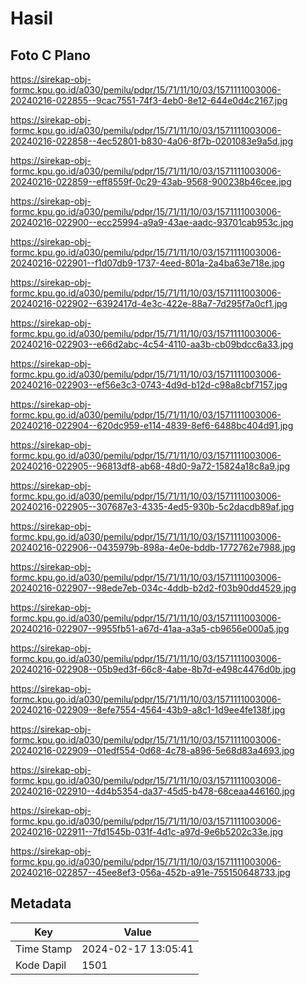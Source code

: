 # Hasil

## Foto C Plano

https://sirekap-obj-formc.kpu.go.id/a030/pemilu/pdpr/15/71/11/10/03/1571111003006-20240216-022855--9cac7551-74f3-4eb0-8e12-644e0d4c2167.jpg

https://sirekap-obj-formc.kpu.go.id/a030/pemilu/pdpr/15/71/11/10/03/1571111003006-20240216-022858--4ec52801-b830-4a06-8f7b-0201083e9a5d.jpg

https://sirekap-obj-formc.kpu.go.id/a030/pemilu/pdpr/15/71/11/10/03/1571111003006-20240216-022859--eff8559f-0c29-43ab-9568-900238b46cee.jpg

https://sirekap-obj-formc.kpu.go.id/a030/pemilu/pdpr/15/71/11/10/03/1571111003006-20240216-022900--ecc25994-a9a9-43ae-aadc-93701cab953c.jpg

https://sirekap-obj-formc.kpu.go.id/a030/pemilu/pdpr/15/71/11/10/03/1571111003006-20240216-022901--f1d07db9-1737-4eed-801a-2a4ba63e718e.jpg

https://sirekap-obj-formc.kpu.go.id/a030/pemilu/pdpr/15/71/11/10/03/1571111003006-20240216-022902--6392417d-4e3c-422e-88a7-7d295f7a0cf1.jpg

https://sirekap-obj-formc.kpu.go.id/a030/pemilu/pdpr/15/71/11/10/03/1571111003006-20240216-022903--e66d2abc-4c54-4110-aa3b-cb09bdcc6a33.jpg

https://sirekap-obj-formc.kpu.go.id/a030/pemilu/pdpr/15/71/11/10/03/1571111003006-20240216-022903--ef56e3c3-0743-4d9d-b12d-c98a8cbf7157.jpg

https://sirekap-obj-formc.kpu.go.id/a030/pemilu/pdpr/15/71/11/10/03/1571111003006-20240216-022904--620dc959-e114-4839-8ef6-6488bc404d91.jpg

https://sirekap-obj-formc.kpu.go.id/a030/pemilu/pdpr/15/71/11/10/03/1571111003006-20240216-022905--96813df8-ab68-48d0-9a72-15824a18c8a9.jpg

https://sirekap-obj-formc.kpu.go.id/a030/pemilu/pdpr/15/71/11/10/03/1571111003006-20240216-022905--307687e3-4335-4ed5-930b-5c2dacdb89af.jpg

https://sirekap-obj-formc.kpu.go.id/a030/pemilu/pdpr/15/71/11/10/03/1571111003006-20240216-022906--0435979b-898a-4e0e-bddb-1772762e7988.jpg

https://sirekap-obj-formc.kpu.go.id/a030/pemilu/pdpr/15/71/11/10/03/1571111003006-20240216-022907--98ede7eb-034c-4ddb-b2d2-f03b90dd4529.jpg

https://sirekap-obj-formc.kpu.go.id/a030/pemilu/pdpr/15/71/11/10/03/1571111003006-20240216-022907--9955fb51-a67d-41aa-a3a5-cb9656e000a5.jpg

https://sirekap-obj-formc.kpu.go.id/a030/pemilu/pdpr/15/71/11/10/03/1571111003006-20240216-022908--05b9ed3f-66c8-4abe-8b7d-e498c4476d0b.jpg

https://sirekap-obj-formc.kpu.go.id/a030/pemilu/pdpr/15/71/11/10/03/1571111003006-20240216-022909--8efe7554-4564-43b9-a8c1-1d9ee4fe138f.jpg

https://sirekap-obj-formc.kpu.go.id/a030/pemilu/pdpr/15/71/11/10/03/1571111003006-20240216-022909--01edf554-0d68-4c78-a896-5e68d83a4693.jpg

https://sirekap-obj-formc.kpu.go.id/a030/pemilu/pdpr/15/71/11/10/03/1571111003006-20240216-022910--4d4b5354-da37-45d5-b478-68ceaa446160.jpg

https://sirekap-obj-formc.kpu.go.id/a030/pemilu/pdpr/15/71/11/10/03/1571111003006-20240216-022911--7fd1545b-031f-4d1c-a97d-9e6b5202c33e.jpg

https://sirekap-obj-formc.kpu.go.id/a030/pemilu/pdpr/15/71/11/10/03/1571111003006-20240216-022857--45ee8ef3-056a-452b-a91e-755150648733.jpg


## Metadata

| Key        | Value               |
| ---------- | ------------------- |
| Time Stamp | 2024-02-17 13:05:41 |
| Kode Dapil | 1501                |



